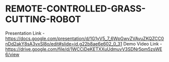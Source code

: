 # REMOTE-CONTROLLED-GRASS-CUTTING-ROBOT
Presentation Link - https://docs.google.com/presentation/d/1G1yV5_7_6WpGwvZVAvuZKQZCC0nDd2akY8sA3vxSl8o/edit#slide=id.g22b8ae6e602_0_31
Demo Video Link - https://drive.google.com/file/d/1WCCiDeKETXXuUdmuvV3SDNr5pm5zsWE6/view

